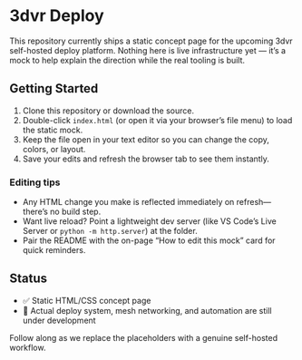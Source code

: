 # 3dvr Deploy

This repository currently ships a static concept page for the upcoming 3dvr self-hosted deploy platform.
Nothing here is live infrastructure yet — it’s a mock to help explain the direction while the real tooling is built.

## Getting Started

1. Clone this repository or download the source.
2. Double-click `index.html` (or open it via your browser’s file menu) to load the static mock.
3. Keep the file open in your text editor so you can change the copy, colors, or layout.
4. Save your edits and refresh the browser tab to see them instantly.

### Editing tips

- Any HTML change you make is reflected immediately on refresh—there’s no build step.
- Want live reload? Point a lightweight dev server (like VS Code’s Live Server or `python -m http.server`) at the folder.
- Pair the README with the on-page “How to edit this mock” card for quick reminders.

## Status

- ✅ Static HTML/CSS concept page
- 🚧 Actual deploy system, mesh networking, and automation are still under development

Follow along as we replace the placeholders with a genuine self-hosted workflow.

